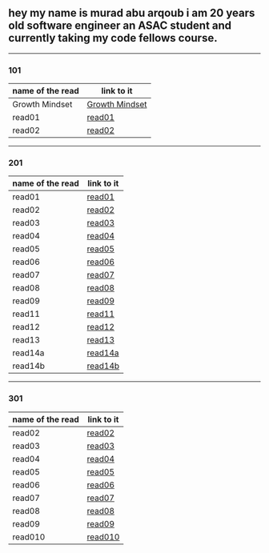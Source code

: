
## hey my name is **murad abu arqoub** i am 20 years old software engineer an ASAC student and currently taking my code fellows course.

<hr>

### 101



name of the read | link to it
------------ | -------------
Growth Mindset | [Growth Mindset](https://muradabuarqoub.github.io/reading-notes/Growth%20Mindset)
read01 | [read01](https://muradabuarqoub.github.io/reading-notes/read01)
read02 | [read02](https://muradabuarqoub.github.io/reading-notes/read02)

  <hr/>

### 201

name of the read | link to it
------------ | -------------
read01 | [read01](102/102read-01.md)
read02 | [read02](102/102read-02.md)
read03 | [read03](102/102read-03.md)
read04 | [read04](102/102read-04.md)
read05 | [read05](102/102read-05.md)
read06 | [read06](102/102read-06.md)
read07 | [read07](102/102read-07.md)
read08 | [read08](102/102read-08.md)
read09 | [read09](102/102read-09.md)
read11 | [read11](102/102read-11.md)
read12 | [read12](102/102read-12.md)
read13 | [read13](102/102read-13.md)
read14a | [read14a](102/102read-14a.md)
read14b | [read14b](102/102read-14b.md)

  <hr/>

### 301

name of the read | link to it
------------ | -------------
read02 | [read02](301/301read-02.md)
read03 | [read03](301/301read-03.md)
read04 | [read04](301/301read-04.md)
read05 | [read05](301/301read-05.md)
read06 | [read06](301/301read-06.md)
read07 | [read07](301/301read-07.md)
read08 | [read08](301/301read-08.md)
read09 | [read09](301/301read-09.md)
read010 | [read010](301/301read-10.md)